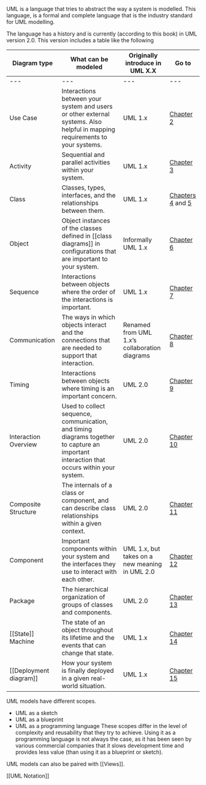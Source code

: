 UML is a language that tries to abstract the way a system is modelled. This language, is a formal and complete language that is the industry standard for UML modelling. 

The language has a history and is currently (according to this book) in UML version 2.0.
This version includes a table like the following

| Diagram type | What can be modeled | Originally introduce in UML X.X | Go to |
|--|--|--|--|
|---|---|---|---|
|Use Case|Interactions between your system and users or other external systems. Also helpful in mapping requirements to your systems.|UML 1.x|[Chapter 2](https://learning.oreilly.com/library/view/learning-uml-2-0/0596009828/ch02.html "Chapter 2. Modeling Requirements: Use Cases")|
|Activity|Sequential and parallel activities within your system.|UML 1.x|[Chapter 3](https://learning.oreilly.com/library/view/learning-uml-2-0/0596009828/ch03.html "Chapter 3. Modeling System Workflows: Activity Diagrams")|
|Class|Classes, types, interfaces, and the relationships between them.|UML 1.x|[Chapters 4](https://learning.oreilly.com/library/view/learning-uml-2-0/0596009828/ch04.html "Chapter 4. Modeling a System’s Logical Structure: Introducing Classes and [[Class Diagrams]]") and [5](https://learning.oreilly.com/library/view/learning-uml-2-0/0596009828/ch05.html "Chapter 5. Modeling a System’s Logical Structure: Advanced Class Diagrams")|
|Object|Object instances of the classes defined in [[class diagrams]] in configurations that are important to your system.|Informally UML 1.x|[Chapter 6](https://learning.oreilly.com/library/view/learning-uml-2-0/0596009828/ch06.html "Chapter 6. Bringing Your Classes to Life: Object Diagrams")|
|Sequence|Interactions between objects where the order of the interactions is important.|UML 1.x|[Chapter 7](https://learning.oreilly.com/library/view/learning-uml-2-0/0596009828/ch07.html "Chapter 7. Modeling Ordered Interactions: Sequence Diagrams")|
|Communication|The ways in which objects interact and the connections that are needed to support that interaction.|Renamed from UML 1.x’s collaboration diagrams|[Chapter 8](https://learning.oreilly.com/library/view/learning-uml-2-0/0596009828/ch08.html "Chapter 8. Focusing on Interaction Links: Communication Diagrams")|
|Timing|Interactions between objects where timing is an important concern.|UML 2.0|[Chapter 9](https://learning.oreilly.com/library/view/learning-uml-2-0/0596009828/ch09.html "Chapter 9. Focusing on Interaction Timing: Timing Diagrams")|
|Interaction Overview|Used to collect sequence, communication, and timing diagrams together to capture an important interaction that occurs within your system.|UML 2.0|[Chapter 10](https://learning.oreilly.com/library/view/learning-uml-2-0/0596009828/ch10.html "Chapter 10. Completing the Interaction Picture: Interaction Overview Diagrams")|
|Composite Structure|The internals of a class or component, and can describe class relationships within a given context.|UML 2.0|[Chapter 11](https://learning.oreilly.com/library/view/learning-uml-2-0/0596009828/ch11.html "Chapter 11. Modeling a Class’s Internal Structure: Composite Structures")|
|Component|Important components within your system and the interfaces they use to interact with each other.|UML 1.x, but takes on a new meaning in UML 2.0|[Chapter 12](https://learning.oreilly.com/library/view/learning-uml-2-0/0596009828/ch12.html "Chapter 12. Managing and Reusing Your System’s Parts: Component Diagrams")|
|Package|The hierarchical organization of groups of classes and components.|UML 2.0|[Chapter 13](https://learning.oreilly.com/library/view/learning-uml-2-0/0596009828/ch13.html "Chapter 13. Organizing Your Model: Packages")|
|[[State]] Machine|The state of an object throughout its lifetime and the events that can change that state.|UML 1.x|[Chapter 14](https://learning.oreilly.com/library/view/learning-uml-2-0/0596009828/ch14.html "Chapter 14. Modeling an Object’s State: State Machine Diagrams")|
|[[Deployment diagram]]|How your system is finally deployed in a given real-world situation.|UML 1.x|[Chapter 15](https://learning.oreilly.com/library/view/learning-uml-2-0/0596009828/ch15.html "Chapter 15. Modeling Your Deployed System: Deployment Diagrams")||

UML models have different scopes.
- UML as a sketch
- UML as a blueprint
- UML as a programming language
These scopes differ in the level of complexity and reusability that they try to achieve. Using it as a programming language is not always the case, as it has been seen by various commercial companies that it slows development time and provides less value (than using it as a blueprint or sketch).

UML models can also be paired with [[Views]].

[[UML Notation]]
